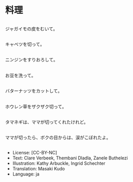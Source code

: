 # 料理

##
ジャガイモの皮をむいて。

##
キャベツを切って。

##
ニンジンをすりおろして。

##
お豆を洗って。

##
バターナッツをカットして。

##
ホウレン草をザクザク切って。

##
タマネギは、ママが切ってくれたけれど。

##
ママが切ったら、ボクの目からは、涙がこぼれたよ。

##
* License: [CC-BY-NC]
* Text: Clare Verbeek, Thembani Dladla, Zanele Buthelezi
* Illustration: Kathy Arbuckle, Ingrid Schechter
* Translation: Masaki Kudo
* Language: ja
